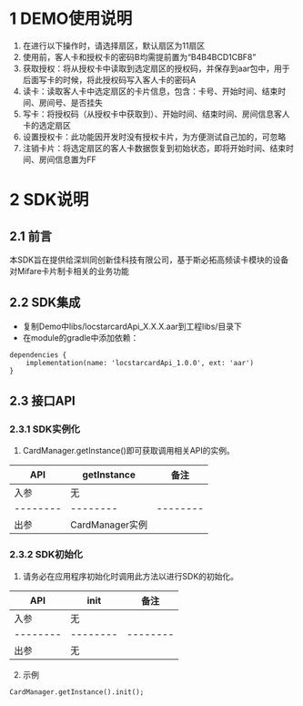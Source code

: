 # 1 DEMO使用说明
1. 在进行以下操作时，请选择扇区，默认扇区为11扇区
2. 使用前，客人卡和授权卡的密码B均需提前置为“B4B4BCD1CBF8”
3. 获取授权：将从授权卡中读取到选定扇区的授权码，并保存到aar包中，用于后面写卡的时候，将此授权码写入客人卡的密码A
4. 读卡：读取客人卡中选定扇区的卡片信息，包含：卡号、开始时间、结束时间、房间号、是否挂失
5. 写卡：将授权码（从授权卡中获取到）、开始时间、结束时间、房间信息客人卡的选定扇区
6. 设置授权卡：此功能因开发时没有授权卡片，为方便测试自己加的，可忽略
7. 注销卡片：将选定扇区的客人卡数据恢复到初始状态，即将开始时间、结束时间、房间信息置为FF
# 2 SDK说明
## 2.1 前言
本SDK旨在提供给深圳同创新佳科技有限公司，基于斯必拓高频读卡模块的设备对Mifare卡片制卡相关的业务功能
## 2.2 SDK集成
* 复制Demo中libs/locstarcardApi_X.X.X.aar到工程libs/目录下
* 在module的gradle中添加依赖：
```
dependencies {
    implementation(name: 'locstarcardApi_1.0.0', ext: 'aar')
}
```
## 2.3 接口API
### 2.3.1 SDK实例化
1. CardManager.getInstance()即可获取调用相关API的实例。

| API       | getInstance        | 备注     |
| --------  | -------- | -------- |
| 入参      | 无                 |          |
| --------  | -------- | -------- |
| 出参      | CardManager实例    |          |

### 2.3.2 SDK初始化
1. 请务必在应用程序初始化时调用此方法以进行SDK的初始化。

| API       | init               | 备注     |
| -------- | -------- | -------- |
| 入参      | 无                 |          |
| -------- | -------- | -------- |
| 出参      | 无                 |          |


2. 示例
```
CardManager.getInstance().init();
```
